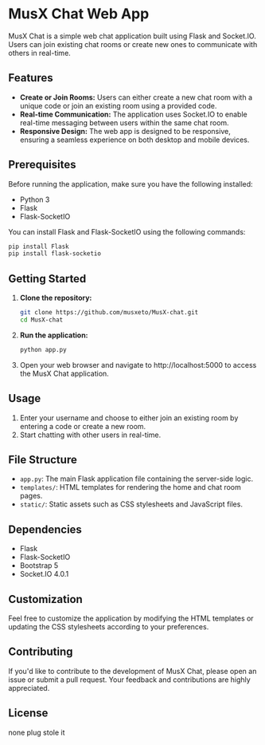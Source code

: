 # MusX Chat Web App

MusX Chat is a simple web chat application built using Flask and Socket.IO. Users can join existing chat rooms or create new ones to communicate with others in real-time.

## Features
- **Create or Join Rooms:** Users can either create a new chat room with a unique code or join an existing room using a provided code.
- **Real-time Communication:** The application uses Socket.IO to enable real-time messaging between users within the same chat room.
- **Responsive Design:** The web app is designed to be responsive, ensuring a seamless experience on both desktop and mobile devices.

## Prerequisites
Before running the application, make sure you have the following installed:
- Python 3
- Flask
- Flask-SocketIO

You can install Flask and Flask-SocketIO using the following commands:
```bash
pip install Flask
pip install flask-socketio
```

## Getting Started
1. **Clone the repository:**
    ```bash
    git clone https://github.com/musxeto/MusX-chat.git
    cd MusX-chat
    ```
2. **Run the application:**
    ```bash
    python app.py
    ```
3. Open your web browser and navigate to http://localhost:5000 to access the MusX Chat application.

## Usage
1. Enter your username and choose to either join an existing room by entering a code or create a new room.
2. Start chatting with other users in real-time.

## File Structure
- `app.py`: The main Flask application file containing the server-side logic.
- `templates/`: HTML templates for rendering the home and chat room pages.
- `static/`: Static assets such as CSS stylesheets and JavaScript files.

## Dependencies
- Flask
- Flask-SocketIO
- Bootstrap 5
- Socket.IO 4.0.1

## Customization
Feel free to customize the application by modifying the HTML templates or updating the CSS stylesheets according to your preferences.

## Contributing
If you'd like to contribute to the development of MusX Chat, please open an issue or submit a pull request. Your feedback and contributions are highly appreciated.

## License
none plug stole it
